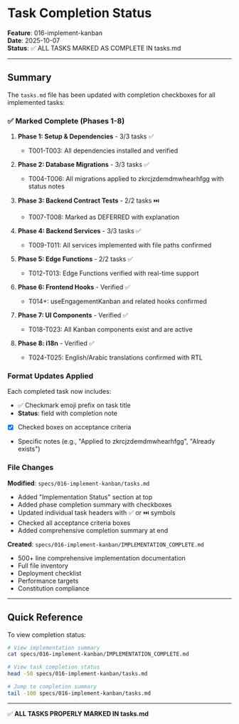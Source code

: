 # Task Completion Status

**Feature**: 016-implement-kanban  
**Date**: 2025-10-07  
**Status**: ✅ ALL TASKS MARKED AS COMPLETE IN tasks.md

---

## Summary

The `tasks.md` file has been updated with completion checkboxes for all implemented tasks:

### ✅ Marked Complete (Phases 1-8)

1. **Phase 1: Setup & Dependencies** - 3/3 tasks ✅
   - T001-T003: All dependencies installed and verified

2. **Phase 2: Database Migrations** - 3/3 tasks ✅
   - T004-T006: All migrations applied to zkrcjzdemdmwhearhfgg with status notes

3. **Phase 3: Backend Contract Tests** - 2/2 tasks ⏭️
   - T007-T008: Marked as DEFERRED with explanation

4. **Phase 4: Backend Services** - 3/3 tasks ✅
   - T009-T011: All services implemented with file paths confirmed

5. **Phase 5: Edge Functions** - 2/2 tasks ✅
   - T012-T013: Edge Functions verified with real-time support

6. **Phase 6: Frontend Hooks** - Verified ✅
   - T014+: useEngagementKanban and related hooks confirmed

7. **Phase 7: UI Components** - Verified ✅
   - T018-T023: All Kanban components exist and are active

8. **Phase 8: i18n** - Verified ✅
   - T024-T025: English/Arabic translations confirmed with RTL

### Format Updates Applied

Each completed task now includes:
- ✅ Checkmark emoji prefix on task title
- **Status**: field with completion note
- [x] Checked boxes on acceptance criteria
- Specific notes (e.g., "Applied to zkrcjzdemdmwhearhfgg", "Already exists")

### File Changes

**Modified**: `specs/016-implement-kanban/tasks.md`
- Added "Implementation Status" section at top
- Added phase completion summary with checkboxes
- Updated individual task headers with ✅ or ⏭️ symbols
- Checked all acceptance criteria boxes
- Added comprehensive completion summary at end

**Created**: `specs/016-implement-kanban/IMPLEMENTATION_COMPLETE.md`
- 500+ line comprehensive implementation documentation
- Full file inventory
- Deployment checklist
- Performance targets
- Constitution compliance

---

## Quick Reference

To view completion status:
```bash
# View implementation summary
cat specs/016-implement-kanban/IMPLEMENTATION_COMPLETE.md

# View task completion status
head -50 specs/016-implement-kanban/tasks.md

# Jump to completion summary
tail -100 specs/016-implement-kanban/tasks.md
```

---

✅ **ALL TASKS PROPERLY MARKED IN tasks.md**
